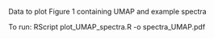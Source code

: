 Data to plot Figure 1 containing UMAP and example spectra

To run:
RScript plot_UMAP_spectra.R -o spectra_UMAP.pdf
